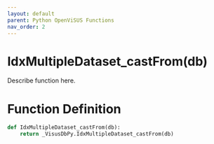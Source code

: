 ```yaml
---
layout: default
parent: Python OpenViSUS Functions
nav_order: 2
---
```


# IdxMultipleDataset_castFrom(db)

Describe function here.

# Function Definition

```python
def IdxMultipleDataset_castFrom(db):
    return _VisusDbPy.IdxMultipleDataset_castFrom(db)
```
